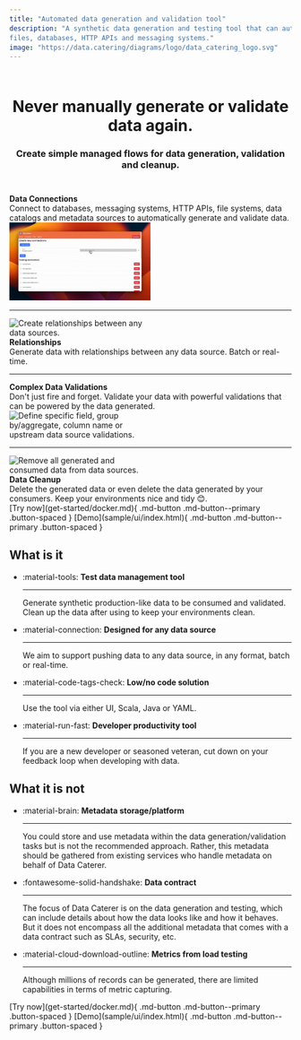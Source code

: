 ```yaml
---
title: "Automated data generation and validation tool"
description: "A synthetic data generation and testing tool that can automatically discover, generate and validate for
files, databases, HTTP APIs and messaging systems."
image: "https://data.catering/diagrams/logo/data_catering_logo.svg"
---
```


<h1 align="center" style="padding-top: 25px;"><b>Never manually generate or validate data again.</b></h1>
<h3 align="center" style="padding-bottom: 25px">Create simple managed flows for data generation, validation and cleanup.</h3>

<div class="left-side-description-container">
<div class="description-text-container">
<b class="description-header">Data Connections</b><br>Connect to databases, messaging systems, HTTP APIs, file systems, data catalogs and
metadata sources to automatically generate and validate data.
</div>
<img src="diagrams/index/data_connections.gif" alt="Define your data connections for data sources, metadata sources and alerts." style="max-width: 50%; min-width: 250px">
</div>

<hr>

<div class="right-side-description-container">
<img src="diagrams/index/data_relationship.gif" alt="Create relationships between any data sources." style="max-width: 50%; min-width: 250px">
<div class="description-text-container">
<b class="description-header">Relationships</b><br>Generate data with relationships between any data source. Batch or real-time.
</div>
</div>

<hr>

<div class="left-side-description-container">
<div class="description-text-container">
<b class="description-header">Complex Data Validations</b><br>Don't just fire and forget. Validate your data with powerful validations 
that can be powered by the data generated.
</div>
<img src="diagrams/index/data_validations.gif" alt="Define specific field, group by/aggregate, column name or upstream 
data source validations." style="max-width: 50%; min-width: 250px">
</div>

<hr>

<div class="right-side-description-container">
<img src="diagrams/index/delete_data.gif" alt="Remove all generated and consumed data from data sources." style="max-width: 50%; min-width: 250px">
<div class="description-text-container">
<b class="description-header">Data Cleanup</b><br>Delete the generated data or even delete the data generated by your consumers. Keep your environments nice and tidy 😊.
</div>
</div>

<span class="center-content">
[Try now](get-started/docker.md){ .md-button .md-button--primary .button-spaced }
[Demo](sample/ui/index.html){ .md-button .md-button--primary .button-spaced }
</span>

## What is it

<div class="grid cards" markdown>

-   :material-tools: __Test data management tool__

    ---

    Generate synthetic production-like data to be consumed and validated. Clean up the data after using to keep your 
    environments clean.

-   :material-connection: __Designed for any data source__

    ---

    We aim to support pushing data to any data source, in any format, batch or real-time.

-   :material-code-tags-check: __Low/no code solution__

    ---

    Use the tool via either UI, Scala, Java or YAML.

-   :material-run-fast: __Developer productivity tool__

    ---

    If you are a new developer or seasoned veteran, cut down on your feedback loop when developing with data.

</div>

## What it is not

<div class="grid cards" markdown>

-   :material-brain: __Metadata storage/platform__

    ---

    You could store and use metadata within the data generation/validation tasks but is not the recommended approach.
    Rather, this metadata should be gathered from existing services who handle metadata on behalf of Data Caterer.

-   :fontawesome-solid-handshake: __Data contract__

    ---

    The focus of Data Caterer is on the data generation and testing, which can include details about how the data looks
    like and how it behaves. But it does not encompass all the additional metadata that comes with a data contract such
    as SLAs, security, etc.

-   :material-cloud-download-outline: __Metrics from load testing__

    ---

    Although millions of records can be generated, there are limited capabilities in terms of metric capturing.

</div>

<span class="center-content">
[Try now](get-started/docker.md){ .md-button .md-button--primary .button-spaced }
[Demo](sample/ui/index.html){ .md-button .md-button--primary .button-spaced }
</span>

